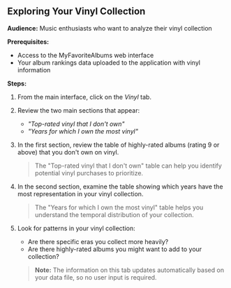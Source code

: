 ## Exploring Your Vinyl Collection

**Audience:** Music enthusiasts who want to analyze their vinyl collection

**Prerequisites:**

- Access to the MyFavoriteAlbums web interface
- Your album rankings data uploaded to the application with vinyl information

**Steps:**

1. From the main interface, click on the _Vinyl_ tab.

2. Review the two main sections that appear:

   - _"Top-rated vinyl that I don't own"_
   - _"Years for which I own the most vinyl"_

3. In the first section, review the table of highly-rated albums (rating 9 or above) that you don't own on vinyl.

   > The "Top-rated vinyl that I don't own" table can help you identify potential vinyl purchases to prioritize.

4. In the second section, examine the table showing which years have the most representation in your vinyl collection.

   > The "Years for which I own the most vinyl" table helps you understand the temporal distribution of your collection.

5. Look for patterns in your vinyl collection:

   - Are there specific eras you collect more heavily?
   - Are there highly-rated albums you might want to add to your collection?

   > **Note:** The information on this tab updates automatically based on your data file, so no user input is required.

